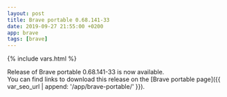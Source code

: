```yaml
---
layout: post
title: Brave portable 0.68.141-33
date: 2019-09-27 21:55:00 +0200
app: brave
tags: [brave]
---
```

{% include vars.html %}

Release of Brave portable 0.68.141-33 is now available.<br />
You can find links to download this release on the [Brave portable page]({{ var_seo_url | append: '/app/brave-portable/' }}).